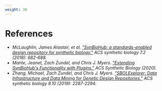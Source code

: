 ```yaml
---
weight: 30
---
```


# References

* *McLaughlin, James Alastair, et al. ["SynBioHub: a standards-enabled design repository for synthetic biology."](https://pubs.acs.org/doi/abs/10.1021/acssynbio.7b00403) ACS synthetic biology 7.2 (2018): 682-688.*
* *Mante, Jeanet, Zach Zundel, and Chris J. Myers. ["Extending SynBioHub's Functionality with Plugins."](https://pubs.acs.org/doi/abs/10.1021/acssynbio.0c00056) ACS Synthetic Biology (2020).*
* *Zhang, Michael, Zach Zundel, and Chris J. Myers. ["SBOLExplorer: Data Infrastructure and Data Mining for Genetic Design Repositories."](https://pubs.acs.org/doi/abs/10.1021/acssynbio.9b00089) ACS synthetic biology 8.10 (2019): 2287-2294.*

